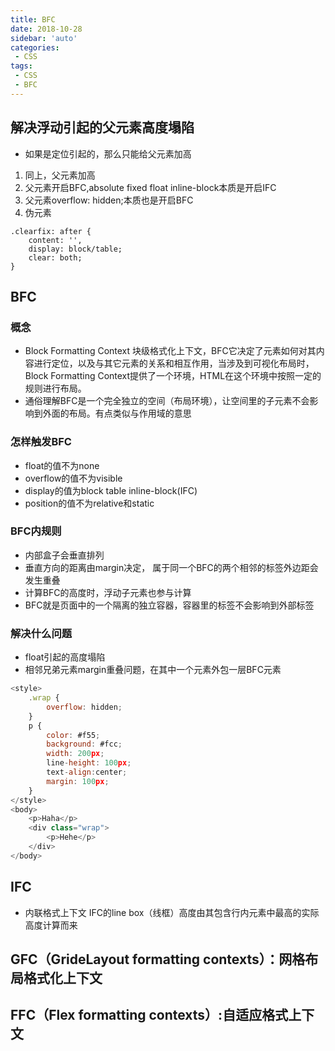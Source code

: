 ```yaml
---
title: BFC
date: 2018-10-28
sidebar: 'auto'
categories:
 - CSS
tags:
 - CSS
 - BFC
---
```


##  解决浮动引起的父元素高度塌陷

-   如果是定位引起的，那么只能给父元素加高
1.  同上，父元素加高
2.  父元素开启BFC,absolute fixed float inline-block本质是开启IFC
3.  父元素overflow: hidden;本质也是开启BFC
5.  伪元素
```
.clearfix: after {
    content: '',
    display: block/table;
    clear: both;
}
```

##  BFC
### 概念
-   Block Formatting Context 块级格式化上下文，BFC它决定了元素如何对其内容进行定位，以及与其它元素的关系和相互作用，当涉及到可视化布局时，Block Formatting Context提供了一个环境，HTML在这个环境中按照一定的规则进行布局。
-   通俗理解BFC是一个完全独立的空间（布局环境），让空间里的子元素不会影响到外面的布局。有点类似与作用域的意思

### 怎样触发BFC
-   float的值不为none
-   overflow的值不为visible
-   display的值为block table inline-block(IFC)
-   position的值不为relative和static

### BFC内规则
-   内部盒子会垂直排列
-   垂直方向的距离由margin决定， 属于同一个BFC的两个相邻的标签外边距会发生重叠
-   计算BFC的高度时，浮动子元素也参与计算
-   BFC就是页面中的一个隔离的独立容器，容器里的标签不会影响到外部标签

### 解决什么问题
-   float引起的高度塌陷
-   相邻兄弟元素margin重叠问题，在其中一个元素外包一层BFC元素
```js
<style>
    .wrap {
        overflow: hidden;
    }
    p {
        color: #f55;
        background: #fcc;
        width: 200px;
        line-height: 100px;
        text-align:center;
        margin: 100px;
    }
</style>
<body>
    <p>Haha</p>
    <div class="wrap">
        <p>Hehe</p>
    </div>
</body>
```

##  IFC
-   内联格式上下文 IFC的line box（线框）高度由其包含行内元素中最高的实际高度计算而来

##  GFC（GrideLayout formatting contexts）：网格布局格式化上下文

##  FFC（Flex formatting contexts）:自适应格式上下文 